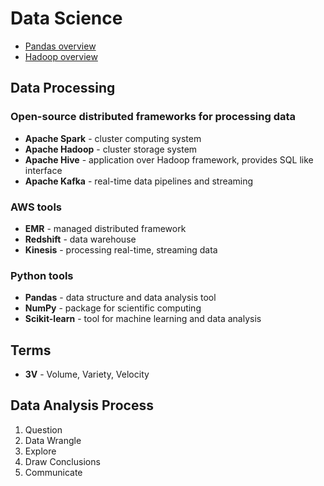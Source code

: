 # Data Science

- [Pandas overview](pandas.md)
- [Hadoop overview](hadoop.md)

## Data Processing

### Open-source distributed frameworks for processing data

- **Apache Spark** - cluster computing system
- **Apache Hadoop** - cluster storage system
- **Apache Hive** - application over Hadoop framework, provides SQL like interface
- **Apache Kafka** - real-time data pipelines and streaming

### AWS tools

- **EMR** - managed distributed framework
- **Redshift** - data warehouse
- **Kinesis** - processing real-time, streaming data

### Python tools

- **Pandas** - data structure and data analysis tool
- **NumPy** - package for scientific computing
- **Scikit-learn** - tool for machine learning and data analysis

## Terms

- **3V** - Volume, Variety, Velocity

## Data Analysis Process

1. Question
2. Data Wrangle
3. Explore
4. Draw Conclusions
5. Communicate